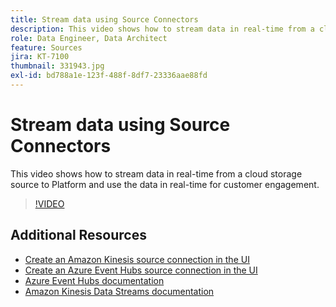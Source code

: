```yaml
---
title: Stream data using Source Connectors
description: This video shows how to stream data in real-time from a cloud storage source to Platform and use the data in real-time for customer engagement.  
role: Data Engineer, Data Architect
feature: Sources
jira: KT-7100
thumbnail: 331943.jpg
exl-id: bd788a1e-123f-488f-8df7-23336aae88fd
---
```

# Stream data using Source Connectors 

This video shows how to stream data in real-time from a cloud storage source to Platform and use the data in real-time for customer engagement.  


>[!VIDEO](https://video.tv.adobe.com/v/331943?quality=12&learn=on)

## Additional Resources

* [Create an Amazon Kinesis source connection in the UI](https://experienceleague.adobe.com/docs/experience-platform/sources/ui-tutorials/create/cloud-storage/kinesis.html)
* [Create an Azure Event Hubs source connection in the UI](https://experienceleague.adobe.com/docs/experience-platform/sources/ui-tutorials/create/cloud-storage/eventhub.html)
* [Azure Event Hubs documentation](https://docs.microsoft.com/en-us/azure/event-hubs/)
* [Amazon Kinesis Data Streams documentation](https://docs.aws.amazon.com/kinesis/index.html)
